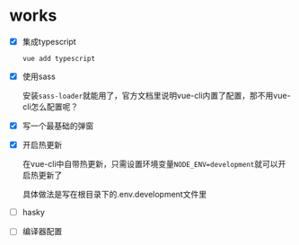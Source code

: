 # works
- [x] 集成typescript

  ```
  vue add typescript
  ```

- [x] 使用sass

  安装`sass-loader`就能用了，官方文档里说明vue-cli内置了配置，那不用vue-cli怎么配置呢？

- [x] 写一个最基础的弹窗

- [x] 开启热更新

  在vue-cli中自带热更新，只需设置环境变量`NODE_ENV=development`就可以开启热更新了
  
  具体做法是写在根目录下的.env.development文件里

- [ ] hasky

- [ ] 编译器配置
